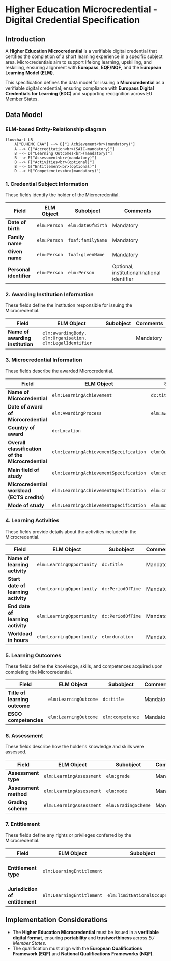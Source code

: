 # **Higher Education Microcredential - Digital Credential Specification**

## **Introduction**
A **Higher Education Microcredential** is a verifiable digital credential that certifies the completion of a short learning experience in a specific subject area. Microcredentials aim to support lifelong learning, upskilling, and reskilling, ensuring alignment with **Europass**, **EQF/NQF**, and the **European Learning Model (ELM)**.

This specification defines the data model for issuing a **Microcredential** as a verifiable digital credential, ensuring compliance with **Europass Digital Credentials for Learning (EDC)** and supporting recognition across EU Member States.


## **Data Model**

### **ELM-based Entity-Relationship diagram**
```mermaid
flowchart LR
    A["EUHEMC EAA"] --> B["1 Achievement<br>(mandatory)"]
    A --> C["Accreditation<br>(SAIC-mandatory)"]
    B --> D["Learning Outcomes<br>(mandatory)"]
    B --> E["Assessment<br>(mandatory)"]
    B --> F["Activities<br>(optional)"]
    B --> G["Entitlement<br>(optional)"]
    D --> H["Competencies<br>(mandatory)"]
```

### **1. Credential Subject Information**
These fields identify the holder of the Microcredential.

| **Field**           | **ELM Object**  | **Subobject**        | **Comments** |
|--------------------|---------------|--------------------|-------------|
| **Date of birth**  | `elm:Person`  | `elm:dateOfBirth`  | Mandatory |
| **Family name**    | `elm:Person`  | `foaf:familyName`  | Mandatory |
| **Given name**     | `elm:Person`  | `foaf:givenName`   | Mandatory |
| **Personal identifier** | `elm:Person` | `elm:Person` | Optional, institutional/national identifier |


### **2. Awarding Institution Information**
These fields define the institution responsible for issuing the Microcredential.

| **Field**                                  | **ELM Object**                                    | **Subobject** | **Comments** |
|--------------------------------------------|-------------------------------------------------|-------------|-------------|
| **Name of awarding institution**          | `elm:awardingBody, elm:Organisation, elm:LegalIdentifier` |  | Mandatory |


### **3. Microcredential Information**
These fields describe the awarded Microcredential.

| **Field**                                       | **ELM Object**                         | **Subobject**       | **Comments** |
|------------------------------------------------|----------------------------------------|-------------------|-------------|
| **Name of Microcredential**                    | `elm:LearningAchievement`             | `dc:title`        | Mandatory |
| **Date of award of Microcredential**           | `elm:AwardingProcess`                 | `elm:awardingDate` | Mandatory |
| **Country of award**                           | `dc:Location`                         |                   | Mandatory |
| **Overall classification of the Microcredential** | `elm:LearningAchievementSpecification` | `elm:Qualification` | Mandatory, EQF/NQF |
| **Main field of study**                        | `elm:LearningAchievementSpecification` | `elm:educationSubject` | Mandatory |
| **Microcredential workload (ECTS credits)**    | `elm:LearningAchievementSpecification` | `elm:creditPoint` | Mandatory |
| **Mode of study**                              | `elm:LearningAchievementSpecification` | `elm:mode` | Mandatory |


### **4. Learning Activities**
These fields provide details about the activities included in the Microcredential.

| **Field**                                  | **ELM Object**                           | **Subobject**        | **Comments** |
|--------------------------------------------|----------------------------------------|-------------------|-------------|
| **Name of learning activity**              | `elm:LearningOpportunity`               | `dc:title`         | Mandatory |
| **Start date of learning activity**        | `elm:LearningOpportunity`               | `dc:PeriodOfTime`  | Mandatory |
| **End date of learning activity**          | `elm:LearningOpportunity`               | `dc:PeriodOfTime`  | Mandatory |
| **Workload in hours**                      | `elm:LearningOpportunity`               | `elm:duration`     | Mandatory |


### **5. Learning Outcomes**
These fields define the knowledge, skills, and competences acquired upon completing the Microcredential.

| **Field**                           | **ELM Object**               | **Subobject**           | **Comments** |
|-------------------------------------|---------------------------|---------------------|-------------|
| **Title of learning outcome**       | `elm:LearningOutcome`     | `dc:title`         | Mandatory |
| **ESCO competencies**               | `elm:LearningOutcome`     | `elm:competence`   | Mandatory |


### **6. Assessment**
These fields describe how the holder's knowledge and skills were assessed.

| **Field**                                  | **ELM Object**                           | **Subobject**        | **Comments** |
|--------------------------------------------|----------------------------------------|-------------------|-------------|
| **Assessment type**                        | `elm:LearningAssessment`               | `elm:grade`        | Mandatory |
| **Assessment method**                      | `elm:LearningAssessment`               | `elm:mode`         | Mandatory |
| **Grading scheme**                         | `elm:LearningAssessment`               | `elm:GradingScheme` | Mandatory |


### **7. Entitlement**
These fields define any rights or privileges conferred by the Microcredential.

| **Field**             | **ELM Object**               | **Subobject**         | **Comments** |
|----------------------|----------------------------|----------------------|-------------|
| **Entitlement type** | `elm:LearningEntitlement`  |                      | Optional (e.g., license to practice) |
| **Jurisdiction of entitlement** | `elm:LearningEntitlement`  | `elm:limitNationalOccupation` | Optional |


## **Implementation Considerations**
- The **Higher Education Microcredential** must be issued in a **verifiable digital format**, ensuring **portability** and **trustworthiness** across *EU Member States*.
- The qualification must align with the **European Qualifications Framework (EQF)** and **National Qualifications Frameworks (NQF)**.
